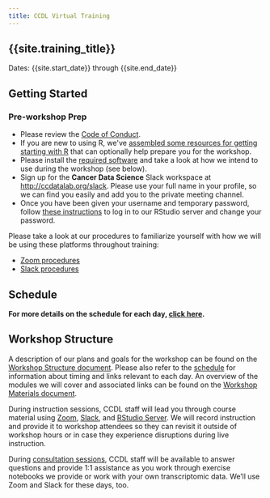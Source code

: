 ```yaml
---
title: CCDL Virtual Training
---
```


## {{site.training_title}}

Dates: {{site.start_date}} through {{site.end_date}}

## Getting Started

### Pre-workshop Prep

* Please review the [Code of Conduct](../code-of-conduct.md).
* If you are new to using R, we've [assembled some resources for getting starting with R](../optional-workshop-prep/R-prep.md#pre-workshop-prep-for-r-programming) that can optionally help prepare you for the workshop.
* Please install the [required software](./software-setup.md) and take a look at how we intend to use during the workshop (see below).
* Sign up for the **Cancer Data Science** Slack workspace at <http://ccdatalab.org/slack>. Please use your full name in your profile, so we can find you easily and add you to the private meeting channel.
* Once you have been given your username and temporary password, follow [these instructions](../virtual-setup/rstudio-login.md) to log in to our RStudio server and change your password.

Please take a look at our procedures to familiarize yourself with how we will be using these platforms throughout training:

* [Zoom procedures](../virtual-setup/zoom-procedures.md)
* [Slack procedures](../virtual-setup/slack-procedures.md)

## Schedule

<!-- Introduce general schedule here -->

**For more details on the schedule for each day, [click here](./SCHEDULE.md).**

## Workshop Structure

A description of our plans and goals for the workshop can be found on the [Workshop Structure document](./workshop-structure.md). Please also refer to the [schedule](./SCHEDULE.md) for information about timing and links relevant to each day. An overview of the modules we will cover and associated links can be found on the [Workshop Materials document](./workshop-materials.md).

During instruction sessions, CCDL staff will lead you through course material using [Zoom](../virtual-setup/zoom-procedures.md), [Slack](../virtual-setup/slack-procedures.md), and [RStudio Server](../virtual-setup/rstudio-login.md). We will record instruction and provide it to workshop attendees so they can revisit it outside of workshop hours or in case they experience disruptions during live instruction.

During [consultation sessions](./resources-for-consultation-sessions.md), CCDL staff will be available to answer questions and provide 1:1 assistance as you work through exercise notebooks we provide or work with your own transcriptomic data. We’ll use Zoom and Slack for these days, too.
